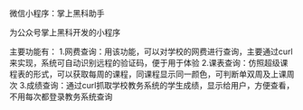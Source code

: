 
微信小程序：掌上黑科助手

为公众号掌上黑科开发的小程序

主要功能有：
   1.网费查询：用该功能，可以对学校的网费进行查询，主要通过curl来实现，系统可自动识别远程的验证码，便于用于体验
   2.课表查询：仿照超级课程表的形式，可以获取每周的课程，同课程显示同一颜色，可判断单双周及上课周次
   3.成绩查询：通过curl抓取学校教务系统的学生成绩，显示给用户，方便查看，不用每次都登录教务系统查询
